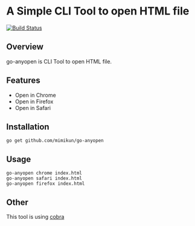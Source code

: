 # A Simple CLI Tool to open HTML file

[![Build Status](https://travis-ci.org/mimikun/go-anyopen.svg?branch=master)](https://travis-ci.org/mimikun/go-anyopen)

## Overview
go-anyopen is CLI Tool to open HTML file.

## Features
- Open in Chrome
- Open in Firefox
- Open in Safari

## Installation

```
go get github.com/mimikun/go-anyopen
```

## Usage

```
go-anyopen chrome index.html
go-anyopen safari index.html
go-anyopen firefox index.html
```

## Other
This tool is using [cobra](https://github.com/spf13/cobra)